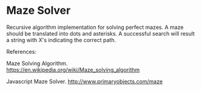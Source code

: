 # Maze Solver
Recursive algorithm implementation for solving perfect mazes. A maze should be translated into dots and asterisks. A successful search will result a string with X's indicating the correct path.

References:

Maze Solving Algorithm. https://en.wikipedia.org/wiki/Maze_solving_algorithm

Javascript Maze Solver. http://www.primaryobjects.com/maze

